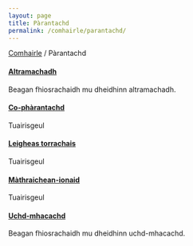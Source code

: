 ```yaml
---
layout: page
title: Pàrantachd
permalink: /comhairle/parantachd/
---
```


[Comhairle]({{site.baseurl}}/comhairle/) / Pàrantachd

#### [Altramachadh]({{site.baseurl}}/comhairle/altramachadh/)

Beagan fhiosrachaidh mu dheidhinn altramachadh.

#### [Co-phàrantachd]({{site.baseurl}}/comhairle/co-pharantachd/)

Tuairisgeul

#### [Leigheas torrachais]({{site.baseurl}}/comhairle/leigheas-torrachais/)

Tuairisgeul  

#### [Màthraichean-ionaid]({{site.baseurl}}/comhairle/mathraichean-ionaid/)

Tuairisgeul  

#### [Uchd-mhacachd]({{site.baseurl}}/comhairle//uchd-mhacachd/)

Beagan fhiosrachaidh mu dheidhinn uchd-mhacachd.
